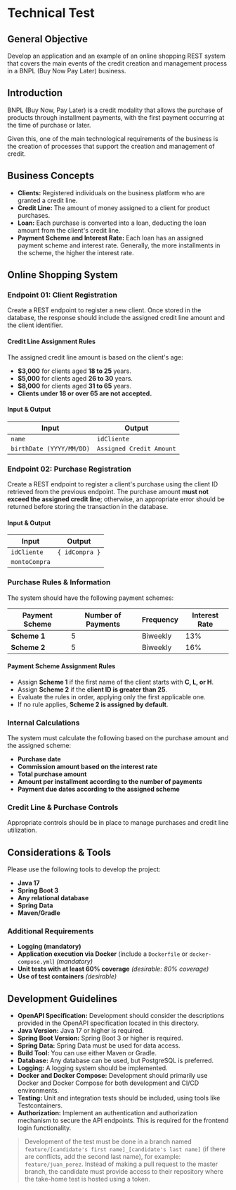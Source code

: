 # Technical Test

## General Objective
Develop an application and an example of an online shopping REST system that covers the main events of the credit creation and management process in a BNPL (Buy Now Pay Later) business.

## Introduction
BNPL (Buy Now, Pay Later) is a credit modality that allows the purchase of products through installment payments, with the first payment occurring at the time of purchase or later.

Given this, one of the main technological requirements of the business is the creation of processes that support the creation and management of credit.

## Business Concepts
- **Clients:** Registered individuals on the business platform who are granted a credit line.
- **Credit Line:** The amount of money assigned to a client for product purchases.
- **Loan:** Each purchase is converted into a loan, deducting the loan amount from the client's credit line.
- **Payment Scheme and Interest Rate:** Each loan has an assigned payment scheme and interest rate. Generally, the more installments in the scheme, the higher the interest rate.

## Online Shopping System

### Endpoint 01: Client Registration
Create a REST endpoint to register a new client. Once stored in the database, the response should include the assigned credit line amount and the client identifier.

#### Credit Line Assignment Rules
The assigned credit line amount is based on the client's age:
- **$3,000** for clients aged **18 to 25** years.
- **$5,000** for clients aged **26 to 30** years.
- **$8,000** for clients aged **31 to 65** years.
- **Clients under 18 or over 65 are not accepted.**

#### Input & Output
| Input             | Output                 |
|------------------|------------------------|
| `name`           | `idCliente`            |
| `birthDate (YYYY/MM/DD)` | `Assigned Credit Amount` |

### Endpoint 02: Purchase Registration
Create a REST endpoint to register a client's purchase using the client ID retrieved from the previous endpoint. The purchase amount **must not exceed the assigned credit line**; otherwise, an appropriate error should be returned before storing the transaction in the database.

#### Input & Output
| Input         | Output         |
|--------------|---------------|
| `idCliente`  | `{ idCompra }` |
| `montoCompra` |               |

### Purchase Rules & Information
The system should have the following payment schemes:

| Payment Scheme | Number of Payments | Frequency | Interest Rate |
|---------------|-------------------|-----------|--------------|
| **Scheme 1** | 5                 | Biweekly  | 13%          |
| **Scheme 2** | 5                 | Biweekly  | 16%          |

#### Payment Scheme Assignment Rules
- Assign **Scheme 1** if the first name of the client starts with **C, L, or H**.
- Assign **Scheme 2** if the **client ID is greater than 25**.
- Evaluate the rules in order, applying only the first applicable one.
- If no rule applies, **Scheme 2 is assigned by default**.

### Internal Calculations
The system must calculate the following based on the purchase amount and the assigned scheme:
- **Purchase date**
- **Commission amount based on the interest rate**
- **Total purchase amount**
- **Amount per installment according to the number of payments**
- **Payment due dates according to the assigned scheme**

### Credit Line & Purchase Controls
Appropriate controls should be in place to manage purchases and credit line utilization.

## Considerations & Tools
Please use the following tools to develop the project:
- **Java 17**
- **Spring Boot 3**
- **Any relational database**
- **Spring Data**
- **Maven/Gradle**

### Additional Requirements
- **Logging (mandatory)**
- **Application execution via Docker** (include a `Dockerfile` or `docker-compose.yml`) *(mandatory)*
- **Unit tests with at least 60% coverage** *(desirable: 80% coverage)*
- **Use of test containers** *(desirable)*


## Development Guidelines

- **OpenAPI Specification:** Development should consider the descriptions provided in the OpenAPI specification located in this directory.
- **Java Version:** Java 17 or higher is required.
- **Spring Boot Version:** Spring Boot 3 or higher is required.
- **Spring Data:** Spring Data must be used for data access.
- **Build Tool:** You can use either Maven or Gradle.
- **Database:** Any database can be used, but PostgreSQL is preferred.
- **Logging:** A logging system should be implemented.
- **Docker and Docker Compose:** Development should primarily use Docker and Docker Compose for both development and CI/CD environments.
- **Testing:** Unit and integration tests should be included, using tools like Testcontainers.
- **Authorization:** Implement an authentication and authorization mechanism to secure the API endpoints. This is required for the frontend login functionality.


> Development of the test must be done in a branch named `feature/[candidate's first name]_[candidate's last name]` (if there are conflicts, add the second last name), for example: `feature/juan_perez`. Instead of making a pull request to the master branch, the candidate must provide access to their repository where the take-home test is hosted using a token.
